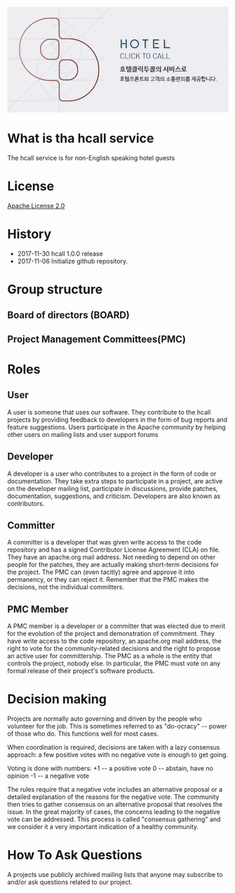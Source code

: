 ![hcall logo](/images/hotelclicktocall.png)

# What is tha hcall service
The hcall service is for non-English speaking hotel guests

# License
[Apache License 2.0](https://github.com/openbee/hcall/blob/master/LICENSE)

# History
* 2017-11-30 hcall 1.0.0 release
* 2017-11-06 Initialize github repository.

# Group structure
## Board of directors (BOARD)
## Project Management Committees(PMC)

# Roles
## User
A user is someone that uses our software. They contribute to the hcall projects by providing feedback to developers in the form of bug reports and feature suggestions. Users participate in the Apache community by helping other users on mailing lists and user support forums

## Developer
A developer is a user who contributes to a project in the form of code or documentation. They take extra steps to participate in a project, are active on the developer mailing list, participate in discussions, provide patches, documentation, suggestions, and criticism. Developers are also known as contributors.

## Committer
A committer is a developer that was given write access to the code repository and has a signed Contributor License Agreement (CLA) on file. They have an apache.org mail address. Not needing to depend on other people for the patches, they are actually making short-term decisions for the project. The PMC can (even tacitly) agree and approve it into permanency, or they can reject it. Remember that the PMC makes the decisions, not the individual committers.

## PMC Member
A PMC member is a developer or a committer that was elected due to merit for the evolution of the project and demonstration of commitment. They have write access to the code repository, an apache.org mail address, the right to vote for the community-related decisions and the right to propose an active user for committership. The PMC as a whole is the entity that controls the project, nobody else. In particular, the PMC must vote on any formal release of their project's software products.

# Decision making
Projects are normally auto governing and driven by the people who volunteer for the job. This is sometimes referred to as "do-ocracy" -- power of those who do. This functions well for most cases.

When coordination is required, decisions are taken with a lazy consensus approach: a few positive votes with no negative vote is enough to get going.

Voting is done with numbers:
+1 -- a positive vote
0 -- abstain, have no opinion
-1 -- a negative vote

The rules require that a negative vote includes an alternative proposal or a detailed explanation of the reasons for the negative vote.
The community then tries to gather consensus on an alternative proposal that resolves the issue. In the great majority of cases, the concerns leading to the negative vote can be addressed.
This process is called "consensus gathering" and we consider it a very important indication of a healthy community.

# How To Ask Questions
A projects use publicly archived mailing lists that anyone may subscribe to and/or ask questions related to our project.
